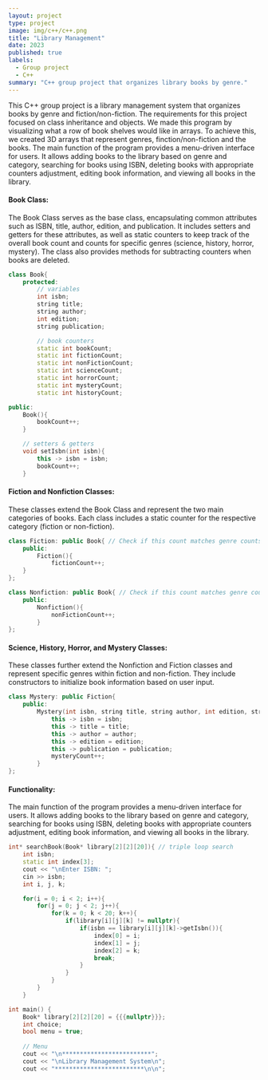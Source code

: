 ```yaml
---
layout: project
type: project
image: img/c++/c++.png
title: "Library Management"
date: 2023
published: true
labels:
  - Group project
  - C++
summary: "C++ group project that organizes library books by genre."
---
```

This C++ group project is a library management system that organizes books by genre and fiction/non-fiction. The requirements for this project focused on class inheritance and objects. We made this program by visualizing what a row of book shelves would like in arrays. To achieve this, we created 3D arrays that represent genres, finction/non-fiction and the books. The main function of the program provides a menu-driven interface for users. It allows adding books to the library based on genre and category, searching for books using ISBN, deleting books with appropriate counters adjustment, editing book information, and viewing all books in the library.

#### Book Class: 
The Book Class serves as the base class, encapsulating common attributes such as ISBN, title, author, edition, and publication. It includes setters and getters for these attributes, as well as static counters to keep track of the overall book count and counts for specific genres (science, history, horror, mystery). The class also provides methods for subtracting counters when books are deleted.
```cpp
class Book{
    protected:
        // variables
        int isbn;
        string title;
        string author;
        int edition;
        string publication;

        // book counters
        static int bookCount;
        static int fictionCount;
        static int nonFictionCount;
        static int scienceCount;
        static int horrorCount;
        static int mysteryCount;
        static int historyCount;

```

```cpp
public:
    Book(){
        bookCount++;
    }

    // setters & getters
    void setIsbn(int isbn){
        this -> isbn = isbn;
        bookCount++;
    }
```

#### Fiction and Nonfiction Classes:
These classes extend the Book Class and represent the two main categories of books. Each class includes a static counter for the respective category (fiction or non-fiction).
```cpp
class Fiction: public Book{ // Check if this count matches genre counts
    public:
        Fiction(){
            fictionCount++;
    }
};

class Nonfiction: public Book{ // Check if this count matches genre counts
    public:
        Nonfiction(){
            nonFictionCount++;
        }
};
```

#### Science, History, Horror, and Mystery Classes:
These classes further extend the Nonfiction and Fiction classes and represent specific genres within fiction and non-fiction. They include constructors to initialize book information based on user input.
```cpp
class Mystery: public Fiction{
    public:
        Mystery(int isbn, string title, string author, int edition, string publication){
            this -> isbn = isbn;
            this -> title = title;
            this -> author = author;
            this -> edition = edition;
            this -> publication = publication;
            mysteryCount++;
        }
};
```

#### Functionality: 
The main function of the program provides a menu-driven interface for users. It allows adding books to the library based on genre and category, searching for books using ISBN, deleting books with appropriate counters adjustment, editing book information, and viewing all books in the library.
```cpp
int* searchBook(Book* library[2][2][20]){ // triple loop search
    int isbn;
    static int index[3];
    cout << "\nEnter ISBN: ";
    cin >> isbn;
    int i, j, k;

    for(i = 0; i < 2; i++){
        for(j = 0; j < 2; j++){
            for(k = 0; k < 20; k++){
                if(library[i][j][k] != nullptr){ 
                    if(isbn == library[i][j][k]->getIsbn()){
                        index[0] = i;
                        index[1] = j;
                        index[2] = k;
                        break;
                    }  
                }
            }
        }
    }
```

```cpp
int main() {
    Book* library[2][2][20] = {{{nullptr}}}; 
    int choice;
    bool menu = true;
    
    // Menu
    cout << "\n*************************";
    cout << "\nLibrary Management System\n";
    cout << "*************************\n\n";
```
